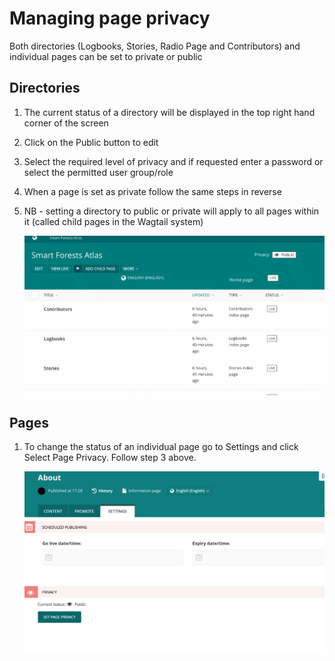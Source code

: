# Managing page privacy

Both directories (Logbooks, Stories, Radio Page and Contributors) and individual pages can be set to private or public

## Directories

1. The current status of a directory will be displayed in the top right hand corner of the screen

2. Click on the Public button to edit
3. Select the required level of privacy and if requested enter a password or select the permitted user group/role
4. When a page is set as private follow the same steps in reverse
5. NB - setting a directory to public or private will apply to all pages within it (called child pages in the Wagtail system)

   ![](screenshots/directory_private.gif)

## Pages

1. To change the status of an individual page go to Settings and click Select Page Privacy. Follow step 3 above.

   ![](screenshots/page_private.png)
